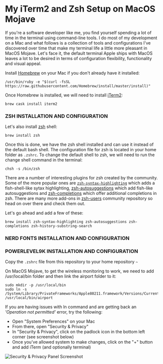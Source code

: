 # My iTerm2 and Zsh Setup on MacOS Mojave

If you're a software developer like me, you find yourself spending a lot of time in the terminal using command-line tools. I do most of my development on a Mac and what follows is a collection of tools and configurations I've discovered over time that make my terminal life a little more pleasant in MacOS Mojave. Let's face it, the default terminal Apple ships with MacOS leaves a lot to be desired in terms of configuration flexibility, functionality and visual appeal.

Install [Homebrew](https://brew.sh/) on your Mac if you don't already have it installed:

```
/usr/bin/ruby -e "$(curl -fsSL https://raw.githubusercontent.com/Homebrew/install/master/install)"
```

Once Homebrew is installed, we will need to install [iTerm2](https://www.iterm2.com/):

```
brew cask install iterm2
```

### ZSH INSTALLATION AND CONFIGURATION

Let's also install [zsh](http://www.zsh.org/) shell:

```
brew install zsh
```

Once this is done, we have the zsh shell installed and can use it instead of the default bash shell. The configuration file for zsh is located in your home folder as `.zshrc`. To change the default shell to zsh, we will need to run the change shell command in the terminal:

```
chsh -s /bin/zsh
```

There are a number of interesting plugins for zsh created by the community. Some of the more popular ones are [`zsh-syntax-highlighting`](https://github.com/zsh-users/zsh-syntax-highlighting) which adds a fish-shell-like sytax highlighting, [zsh-autosuggestions](https://github.com/zsh-users/zsh-autosuggestions) which add fish-like autosuggestions and [zsh-completions](https://github.com/zsh-users/zsh-completions) which offer additional completions in zsh. There are many more add-ons in [zsh-users](https://github.com/zsh-users) community repository so head on over there and check them out.

Let's go ahead and add a few of these:

```
brew install zsh-syntax-highlighting zsh-autosuggestions zsh-completions zsh-history-substring-search
```

### NERD FONTS INSTALLATION AND CONFIGURATION

### POWERLEVEL9K INSTALLATION AND CONFIGURATION

Copy the `.zshrc` file from this repository to your home repository `~`

On MacOS Mojave, to get the wireless monitoring to work, we need to add /usr/local/bin folder and then link the airport folder to it:

```
sudo mkdir -p /usr/local/bin
sudo ln -s /System/Library/PrivateFrameworks/Apple80211.framework/Versions/Current/Resources/airport /usr/local/bin/airport
```

If you are having issues with ln command and are getting back an _'Operation not permitted'_ error, try the following:

- Open "System Preferences" on your Mac
- From there, open "Security & Privacy"
- In "Security & Privacy", click on the padlock icon in the bottom left corner (see screenshot below)
- Once you've allowed system to make changes, click on the "+" button and add iTerm (and optionally terminal)

![Security & Privacy Panel Screenshot](https://github.com/baneDD/iterm-zsh-config/raw/master/images/security-and-privacy-tab.png)
